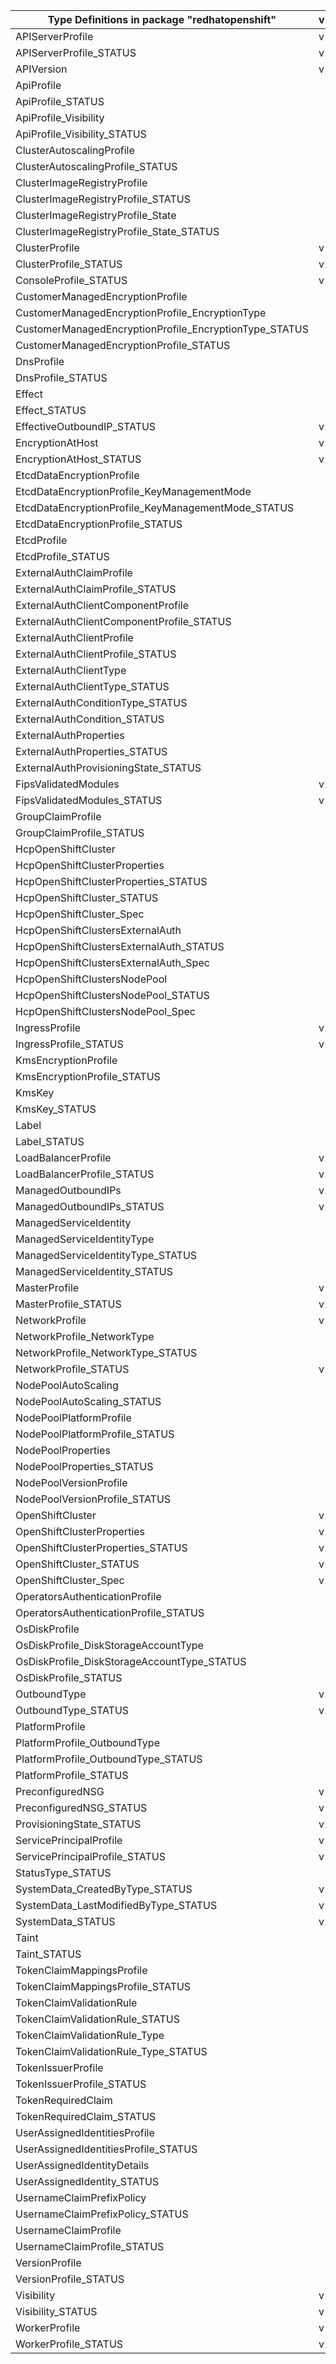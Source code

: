 | Type Definitions in package "redhatopenshift"          | v1api20231122 | v1api20240610preview |
|--------------------------------------------------------|---------------|----------------------|
| APIServerProfile                                       | v1api20231122 |                      |
| APIServerProfile_STATUS                                | v1api20231122 |                      |
| APIVersion                                             | v1api20231122 | v1api20240610preview |
| ApiProfile                                             |               | v1api20240610preview |
| ApiProfile_STATUS                                      |               | v1api20240610preview |
| ApiProfile_Visibility                                  |               | v1api20240610preview |
| ApiProfile_Visibility_STATUS                           |               | v1api20240610preview |
| ClusterAutoscalingProfile                              |               | v1api20240610preview |
| ClusterAutoscalingProfile_STATUS                       |               | v1api20240610preview |
| ClusterImageRegistryProfile                            |               | v1api20240610preview |
| ClusterImageRegistryProfile_STATUS                     |               | v1api20240610preview |
| ClusterImageRegistryProfile_State                      |               | v1api20240610preview |
| ClusterImageRegistryProfile_State_STATUS               |               | v1api20240610preview |
| ClusterProfile                                         | v1api20231122 |                      |
| ClusterProfile_STATUS                                  | v1api20231122 |                      |
| ConsoleProfile_STATUS                                  | v1api20231122 | v1api20240610preview |
| CustomerManagedEncryptionProfile                       |               | v1api20240610preview |
| CustomerManagedEncryptionProfile_EncryptionType        |               | v1api20240610preview |
| CustomerManagedEncryptionProfile_EncryptionType_STATUS |               | v1api20240610preview |
| CustomerManagedEncryptionProfile_STATUS                |               | v1api20240610preview |
| DnsProfile                                             |               | v1api20240610preview |
| DnsProfile_STATUS                                      |               | v1api20240610preview |
| Effect                                                 |               | v1api20240610preview |
| Effect_STATUS                                          |               | v1api20240610preview |
| EffectiveOutboundIP_STATUS                             | v1api20231122 |                      |
| EncryptionAtHost                                       | v1api20231122 |                      |
| EncryptionAtHost_STATUS                                | v1api20231122 |                      |
| EtcdDataEncryptionProfile                              |               | v1api20240610preview |
| EtcdDataEncryptionProfile_KeyManagementMode            |               | v1api20240610preview |
| EtcdDataEncryptionProfile_KeyManagementMode_STATUS     |               | v1api20240610preview |
| EtcdDataEncryptionProfile_STATUS                       |               | v1api20240610preview |
| EtcdProfile                                            |               | v1api20240610preview |
| EtcdProfile_STATUS                                     |               | v1api20240610preview |
| ExternalAuthClaimProfile                               |               | v1api20240610preview |
| ExternalAuthClaimProfile_STATUS                        |               | v1api20240610preview |
| ExternalAuthClientComponentProfile                     |               | v1api20240610preview |
| ExternalAuthClientComponentProfile_STATUS              |               | v1api20240610preview |
| ExternalAuthClientProfile                              |               | v1api20240610preview |
| ExternalAuthClientProfile_STATUS                       |               | v1api20240610preview |
| ExternalAuthClientType                                 |               | v1api20240610preview |
| ExternalAuthClientType_STATUS                          |               | v1api20240610preview |
| ExternalAuthConditionType_STATUS                       |               | v1api20240610preview |
| ExternalAuthCondition_STATUS                           |               | v1api20240610preview |
| ExternalAuthProperties                                 |               | v1api20240610preview |
| ExternalAuthProperties_STATUS                          |               | v1api20240610preview |
| ExternalAuthProvisioningState_STATUS                   |               | v1api20240610preview |
| FipsValidatedModules                                   | v1api20231122 |                      |
| FipsValidatedModules_STATUS                            | v1api20231122 |                      |
| GroupClaimProfile                                      |               | v1api20240610preview |
| GroupClaimProfile_STATUS                               |               | v1api20240610preview |
| HcpOpenShiftCluster                                    |               | v1api20240610preview |
| HcpOpenShiftClusterProperties                          |               | v1api20240610preview |
| HcpOpenShiftClusterProperties_STATUS                   |               | v1api20240610preview |
| HcpOpenShiftCluster_STATUS                             |               | v1api20240610preview |
| HcpOpenShiftCluster_Spec                               |               | v1api20240610preview |
| HcpOpenShiftClustersExternalAuth                       |               | v1api20240610preview |
| HcpOpenShiftClustersExternalAuth_STATUS                |               | v1api20240610preview |
| HcpOpenShiftClustersExternalAuth_Spec                  |               | v1api20240610preview |
| HcpOpenShiftClustersNodePool                           |               | v1api20240610preview |
| HcpOpenShiftClustersNodePool_STATUS                    |               | v1api20240610preview |
| HcpOpenShiftClustersNodePool_Spec                      |               | v1api20240610preview |
| IngressProfile                                         | v1api20231122 |                      |
| IngressProfile_STATUS                                  | v1api20231122 |                      |
| KmsEncryptionProfile                                   |               | v1api20240610preview |
| KmsEncryptionProfile_STATUS                            |               | v1api20240610preview |
| KmsKey                                                 |               | v1api20240610preview |
| KmsKey_STATUS                                          |               | v1api20240610preview |
| Label                                                  |               | v1api20240610preview |
| Label_STATUS                                           |               | v1api20240610preview |
| LoadBalancerProfile                                    | v1api20231122 |                      |
| LoadBalancerProfile_STATUS                             | v1api20231122 |                      |
| ManagedOutboundIPs                                     | v1api20231122 |                      |
| ManagedOutboundIPs_STATUS                              | v1api20231122 |                      |
| ManagedServiceIdentity                                 |               | v1api20240610preview |
| ManagedServiceIdentityType                             |               | v1api20240610preview |
| ManagedServiceIdentityType_STATUS                      |               | v1api20240610preview |
| ManagedServiceIdentity_STATUS                          |               | v1api20240610preview |
| MasterProfile                                          | v1api20231122 |                      |
| MasterProfile_STATUS                                   | v1api20231122 |                      |
| NetworkProfile                                         | v1api20231122 | v1api20240610preview |
| NetworkProfile_NetworkType                             |               | v1api20240610preview |
| NetworkProfile_NetworkType_STATUS                      |               | v1api20240610preview |
| NetworkProfile_STATUS                                  | v1api20231122 | v1api20240610preview |
| NodePoolAutoScaling                                    |               | v1api20240610preview |
| NodePoolAutoScaling_STATUS                             |               | v1api20240610preview |
| NodePoolPlatformProfile                                |               | v1api20240610preview |
| NodePoolPlatformProfile_STATUS                         |               | v1api20240610preview |
| NodePoolProperties                                     |               | v1api20240610preview |
| NodePoolProperties_STATUS                              |               | v1api20240610preview |
| NodePoolVersionProfile                                 |               | v1api20240610preview |
| NodePoolVersionProfile_STATUS                          |               | v1api20240610preview |
| OpenShiftCluster                                       | v1api20231122 |                      |
| OpenShiftClusterProperties                             | v1api20231122 |                      |
| OpenShiftClusterProperties_STATUS                      | v1api20231122 |                      |
| OpenShiftCluster_STATUS                                | v1api20231122 |                      |
| OpenShiftCluster_Spec                                  | v1api20231122 |                      |
| OperatorsAuthenticationProfile                         |               | v1api20240610preview |
| OperatorsAuthenticationProfile_STATUS                  |               | v1api20240610preview |
| OsDiskProfile                                          |               | v1api20240610preview |
| OsDiskProfile_DiskStorageAccountType                   |               | v1api20240610preview |
| OsDiskProfile_DiskStorageAccountType_STATUS            |               | v1api20240610preview |
| OsDiskProfile_STATUS                                   |               | v1api20240610preview |
| OutboundType                                           | v1api20231122 |                      |
| OutboundType_STATUS                                    | v1api20231122 |                      |
| PlatformProfile                                        |               | v1api20240610preview |
| PlatformProfile_OutboundType                           |               | v1api20240610preview |
| PlatformProfile_OutboundType_STATUS                    |               | v1api20240610preview |
| PlatformProfile_STATUS                                 |               | v1api20240610preview |
| PreconfiguredNSG                                       | v1api20231122 |                      |
| PreconfiguredNSG_STATUS                                | v1api20231122 |                      |
| ProvisioningState_STATUS                               | v1api20231122 | v1api20240610preview |
| ServicePrincipalProfile                                | v1api20231122 |                      |
| ServicePrincipalProfile_STATUS                         | v1api20231122 |                      |
| StatusType_STATUS                                      |               | v1api20240610preview |
| SystemData_CreatedByType_STATUS                        | v1api20231122 | v1api20240610preview |
| SystemData_LastModifiedByType_STATUS                   | v1api20231122 | v1api20240610preview |
| SystemData_STATUS                                      | v1api20231122 | v1api20240610preview |
| Taint                                                  |               | v1api20240610preview |
| Taint_STATUS                                           |               | v1api20240610preview |
| TokenClaimMappingsProfile                              |               | v1api20240610preview |
| TokenClaimMappingsProfile_STATUS                       |               | v1api20240610preview |
| TokenClaimValidationRule                               |               | v1api20240610preview |
| TokenClaimValidationRule_STATUS                        |               | v1api20240610preview |
| TokenClaimValidationRule_Type                          |               | v1api20240610preview |
| TokenClaimValidationRule_Type_STATUS                   |               | v1api20240610preview |
| TokenIssuerProfile                                     |               | v1api20240610preview |
| TokenIssuerProfile_STATUS                              |               | v1api20240610preview |
| TokenRequiredClaim                                     |               | v1api20240610preview |
| TokenRequiredClaim_STATUS                              |               | v1api20240610preview |
| UserAssignedIdentitiesProfile                          |               | v1api20240610preview |
| UserAssignedIdentitiesProfile_STATUS                   |               | v1api20240610preview |
| UserAssignedIdentityDetails                            |               | v1api20240610preview |
| UserAssignedIdentity_STATUS                            |               | v1api20240610preview |
| UsernameClaimPrefixPolicy                              |               | v1api20240610preview |
| UsernameClaimPrefixPolicy_STATUS                       |               | v1api20240610preview |
| UsernameClaimProfile                                   |               | v1api20240610preview |
| UsernameClaimProfile_STATUS                            |               | v1api20240610preview |
| VersionProfile                                         |               | v1api20240610preview |
| VersionProfile_STATUS                                  |               | v1api20240610preview |
| Visibility                                             | v1api20231122 |                      |
| Visibility_STATUS                                      | v1api20231122 |                      |
| WorkerProfile                                          | v1api20231122 |                      |
| WorkerProfile_STATUS                                   | v1api20231122 |                      |
